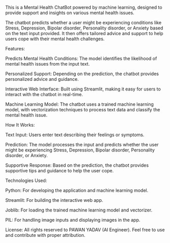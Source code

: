 This is a Mental Health ChatBot powered by machine learning, designed to provide support and insights on various mental health issues. 

The chatbot predicts whether a user might be experiencing conditions like Stress, Depression, Bipolar disorder, Personality disorder, or Anxiety based on the text input provided. It then offers tailored advice and support to help users cope with their mental health challenges.

Features:

Predicts Mental Health Conditions: The model identifies the likelihood of mental health issues from the input text.

Personalized Support: Depending on the prediction, the chatbot provides personalized advice and guidance.

Interactive Web Interface: Built using Streamlit, making it easy for users to interact with the chatbot in real-time.

Machine Learning Model: The chatbot uses a trained machine learning model, with vectorization techniques to process text data and classify the mental health issue.

How It Works:

Text Input: Users enter text describing their feelings or symptoms.

Prediction: The model processes the input and predicts whether the user might be experiencing Stress, Depression, Bipolar disorder, Personality disorder, or Anxiety.

Supportive Response: Based on the prediction, the chatbot provides supportive tips and guidance to help the user cope.

Technologies Used:

Python: For developing the application and machine learning model.

Streamlit: For building the interactive web app.

Joblib: For loading the trained machine learning model and vectorizer.

PIL: For handling image inputs and displaying images in the app.


License:
All rights reserved to PAWAN YADAV (AI Engineer). Feel free to use and contribute with proper attribution.
